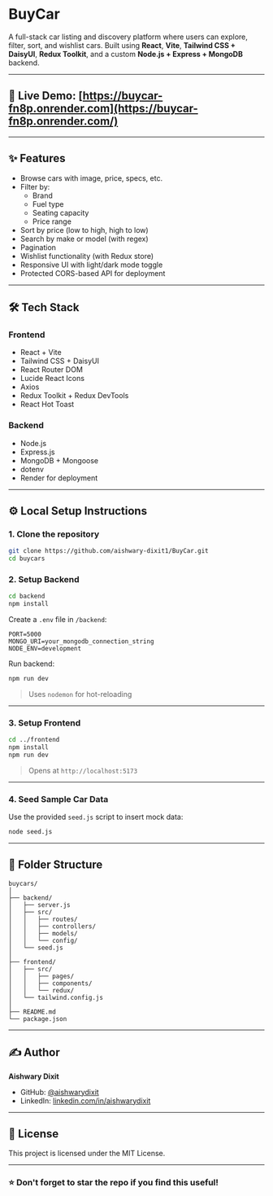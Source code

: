 # BuyCar

A full-stack car listing and discovery platform where users can explore, filter, sort, and wishlist cars. Built using **React**, **Vite**, **Tailwind CSS + DaisyUI**, **Redux Toolkit**, and a custom **Node.js + Express + MongoDB** backend.

---

## 🔗 Live Demo: [https://buycar-fn8p.onrender.com](https://buycar-fn8p.onrender.com/)

---

## ✨ Features

- Browse cars with image, price, specs, etc.
- Filter by:
  - Brand
  - Fuel type
  - Seating capacity
  - Price range
- Sort by price (low to high, high to low)
- Search by make or model (with regex)
- Pagination
- Wishlist functionality (with Redux store)
- Responsive UI with light/dark mode toggle
- Protected CORS-based API for deployment

---

## 🛠️ Tech Stack

### Frontend
- React + Vite
- Tailwind CSS + DaisyUI
- React Router DOM
- Lucide React Icons
- Axios
- Redux Toolkit + Redux DevTools
- React Hot Toast

### Backend
- Node.js
- Express.js
- MongoDB + Mongoose
- dotenv
- Render for deployment

---

## ⚙️ Local Setup Instructions

### 1. Clone the repository
```bash
git clone https://github.com/aishwary-dixit1/BuyCar.git
cd buycars
```

### 2. Setup Backend

```bash
cd backend
npm install
```

Create a `.env` file in `/backend`:
```
PORT=5000
MONGO_URI=your_mongodb_connection_string
NODE_ENV=development
```

Run backend:
```bash
npm run dev
```

> Uses `nodemon` for hot-reloading

---

### 3. Setup Frontend

```bash
cd ../frontend
npm install
npm run dev
```

> Opens at `http://localhost:5173`

---

### 4. Seed Sample Car Data

Use the provided `seed.js` script to insert mock data:

```bash
node seed.js
```

---

## 🧠 Folder Structure

```
buycars/
│
├── backend/
│   ├── server.js
│   ├── src/
│   │   ├── routes/
│   │   ├── controllers/
│   │   ├── models/
│   │   └── config/
│   └── seed.js
│
├── frontend/
│   ├── src/
│   │   ├── pages/
│   │   ├── components/
│   │   └── redux/
│   └── tailwind.config.js
│
├── README.md
└── package.json
```

---

## ✍️ Author

**Aishwary Dixit**

- GitHub: [@aishwarydixit](https://github.com/aishwarydixit)
- LinkedIn: [linkedin.com/in/aishwarydixit](https://linkedin.com/in/aishwarydixit)

---

## 📄 License

This project is licensed under the MIT License.

---

### ⭐️ Don't forget to star the repo if you find this useful!
